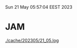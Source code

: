 Sun 21 May 05:57:04 EEST 2023
# JAM
<a href='./cache/202305/21_05.log'>./cache/202305/21_05.log</a>
